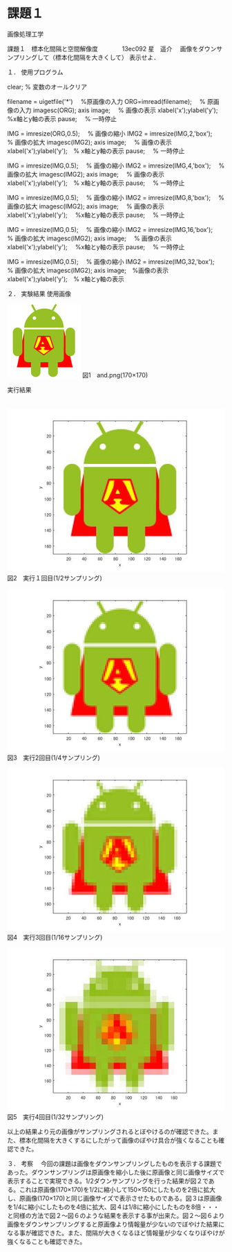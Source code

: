 # 課題１
画像処理工学

課題１　標本化間隔と空間解像度　　　　13ec092 星　遥介
　画像をダウンサンプリングして（標本化間隔を大きくして） 表示せよ．

１．	使用プログラム

clear; % 変数のオールクリア 
 
 filename = uigetfile('*') 　%原画像の入力
 ORG=imread(filename); 　% 原画像の入力 
imagesc(ORG); axis image;　 % 画像の表示
xlabel('x');ylabel('y');　%x軸とy軸の表示
pause; 　% 一時停止 
 
  IMG = imresize(ORG,0.5);　 % 画像の縮小 
 IMG2 = imresize(IMG,2,'box');　 % 画像の拡大 
 imagesc(IMG2); axis image; 　% 画像の表示 
xlabel('x');ylabel('y');　% x軸とy軸の表示
 pause; 　% 一時停止 
 
 
 IMG = imresize(IMG,0.5);　 % 画像の縮小 
 IMG2 = imresize(IMG,4,'box');　 % 画像の拡大 
 imagesc(IMG2); axis image;　 % 画像の表示 
 xlabel('x');ylabel('y');　% x軸とy軸の表示
 pause;　 % 一時停止 
 
 
 IMG = imresize(IMG,0.5);　 % 画像の縮小 
 IMG2 = imresize(IMG,8,'box');　 % 画像の拡大 
 imagesc(IMG2); axis image; 　% 画像の表示 
 xlabel('x');ylabel('y');　 %x軸とy軸の表示
 pause;　 % 一時停止  
 
 IMG = imresize(IMG,0.5); 　% 画像の縮小 
 IMG2 = imresize(IMG,16,'box');　 % 画像の拡大 
 imagesc(IMG2); axis image; 　% 画像の表示 
 xlabel('x');ylabel('y');　 %x軸とy軸の表示
 pause;　 % 一時停止 
 
 
 IMG = imresize(IMG,0.5);　 % 画像の縮小 
 IMG2 = imresize(IMG,32,'box');　 % 画像の拡大 
 imagesc(IMG2); axis image;　%画像の表示
 xlabel('x');ylabel('y');　% x軸とy軸の表示


２．	実験結果
使用画像
 
![図1　and.png(170×170)](https://github.com/enazii0312/image/blob/master/and.png)
 図1　and.png(170×170)

実行結果
 
　![図2　実行１回目(1/2サンプリング)](https://github.com/enazii0312/image/blob/master/and1-1.jpg)
 図2　実行１回目(1/2サンプリング)
 
![図3　実行2回目(1/4サンプリング)](https://github.com/enazii0312/image/blob/master/and1-2.jpg)
図3　実行2回目(1/4サンプリング)

 
![図4　実行3回目(1/16サンプリング)](https://github.com/enazii0312/image/blob/master/and1-3.jpg)
図4　実行3回目(1/16サンプリング)
 
![図5　実行4回目(1/32サンプリング)](https://github.com/enazii0312/image/blob/master/and1-4.jpg)
図5　実行4回目(1/32サンプリング)

以上の結果より元の画像がサンプリングされるとぼやけるのが確認できた。また、標本化間隔を大きくするにしたがって画像のぼやけ具合が強くなることも確認できた。

３．	考察
　今回の課題は画像をダウンサンプリングしたものを表示する課題であった。ダウンサンプリングは原画像を縮小した後に原画像と同じ画像サイズで表示することで実現できる。1/2ダウンサンプリングを行った結果が図２である。これは原画像(170×170)を1/2に縮小して150×150にしたものを2倍に拡大し、原画像(170×170)と同じ画像サイズで表示させたものである。図３は原画像を1/4に縮小にしたものを4倍に拡大、図４は1/8に縮小にしたものを8倍・・・と同様の方法で図２～図６のような結果を表示する事が出来た。図２～図６より画像をダウンサンプリングすると原画像より情報量が少ないのでぼやけた結果になる事が確認できた。また、間隔が大きくなるほど情報量が少なくなりぼやけが強くなることも確認できた。


